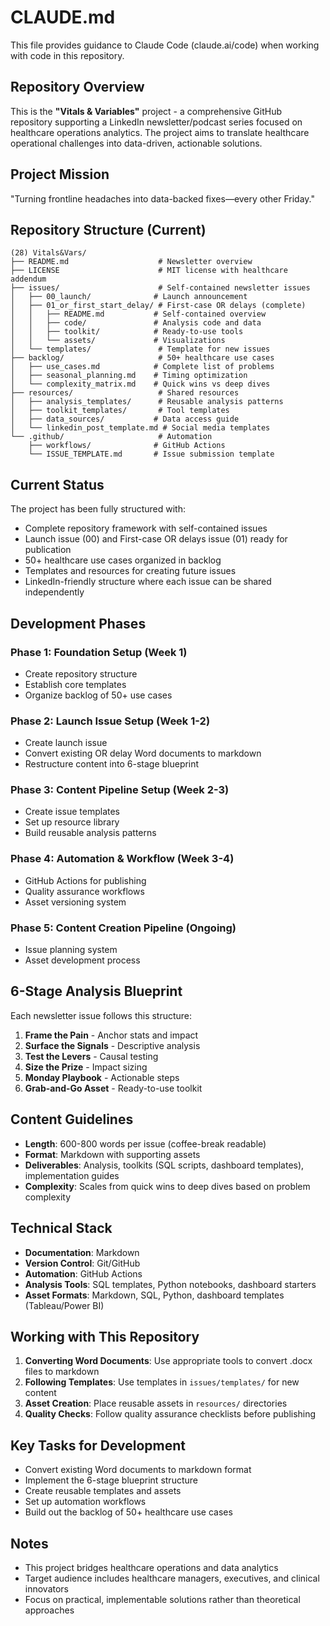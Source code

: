 # CLAUDE.md

This file provides guidance to Claude Code (claude.ai/code) when working with code in this repository.

## Repository Overview

This is the **"Vitals & Variables"** project - a comprehensive GitHub repository supporting a LinkedIn newsletter/podcast series focused on healthcare operations analytics. The project aims to translate healthcare operational challenges into data-driven, actionable solutions.

## Project Mission

"Turning frontline headaches into data-backed fixes—every other Friday."

## Repository Structure (Current)

```
(28) Vitals&Vars/
├── README.md                    # Newsletter overview
├── LICENSE                      # MIT license with healthcare addendum
├── issues/                      # Self-contained newsletter issues
│   ├── 00_launch/              # Launch announcement
│   ├── 01_or_first_start_delay/ # First-case OR delays (complete)
│   │   ├── README.md           # Self-contained overview
│   │   ├── code/               # Analysis code and data
│   │   ├── toolkit/            # Ready-to-use tools
│   │   └── assets/             # Visualizations
│   └── templates/               # Template for new issues
├── backlog/                     # 50+ healthcare use cases
│   ├── use_cases.md            # Complete list of problems
│   ├── seasonal_planning.md    # Timing optimization
│   └── complexity_matrix.md    # Quick wins vs deep dives
├── resources/                   # Shared resources
│   ├── analysis_templates/      # Reusable analysis patterns
│   ├── toolkit_templates/       # Tool templates
│   ├── data_sources/           # Data access guide
│   └── linkedin_post_template.md # Social media templates
└── .github/                     # Automation
    ├── workflows/              # GitHub Actions
    └── ISSUE_TEMPLATE.md       # Issue submission template
```

## Current Status

The project has been fully structured with:
- Complete repository framework with self-contained issues
- Launch issue (00) and First-case OR delays issue (01) ready for publication
- 50+ healthcare use cases organized in backlog
- Templates and resources for creating future issues
- LinkedIn-friendly structure where each issue can be shared independently

## Development Phases

### Phase 1: Foundation Setup (Week 1)
- Create repository structure
- Establish core templates
- Organize backlog of 50+ use cases

### Phase 2: Launch Issue Setup (Week 1-2)
- Create launch issue
- Convert existing OR delay Word documents to markdown
- Restructure content into 6-stage blueprint

### Phase 3: Content Pipeline Setup (Week 2-3)
- Create issue templates
- Set up resource library
- Build reusable analysis patterns

### Phase 4: Automation & Workflow (Week 3-4)
- GitHub Actions for publishing
- Quality assurance workflows
- Asset versioning system

### Phase 5: Content Creation Pipeline (Ongoing)
- Issue planning system
- Asset development process

## 6-Stage Analysis Blueprint

Each newsletter issue follows this structure:
1. **Frame the Pain** - Anchor stats and impact
2. **Surface the Signals** - Descriptive analysis
3. **Test the Levers** - Causal testing
4. **Size the Prize** - Impact sizing
5. **Monday Playbook** - Actionable steps
6. **Grab-and-Go Asset** - Ready-to-use toolkit

## Content Guidelines

- **Length**: 600-800 words per issue (coffee-break readable)
- **Format**: Markdown with supporting assets
- **Deliverables**: Analysis, toolkits (SQL scripts, dashboard templates), implementation guides
- **Complexity**: Scales from quick wins to deep dives based on problem complexity

## Technical Stack

- **Documentation**: Markdown
- **Version Control**: Git/GitHub
- **Automation**: GitHub Actions
- **Analysis Tools**: SQL templates, Python notebooks, dashboard starters
- **Asset Formats**: Markdown, SQL, Python, dashboard templates (Tableau/Power BI)

## Working with This Repository

1. **Converting Word Documents**: Use appropriate tools to convert .docx files to markdown
2. **Following Templates**: Use templates in `issues/templates/` for new content
3. **Asset Creation**: Place reusable assets in `resources/` directories
4. **Quality Checks**: Follow quality assurance checklists before publishing

## Key Tasks for Development

- Convert existing Word documents to markdown format
- Implement the 6-stage blueprint structure
- Create reusable templates and assets
- Set up automation workflows
- Build out the backlog of 50+ healthcare use cases

## Notes

- This project bridges healthcare operations and data analytics
- Target audience includes healthcare managers, executives, and clinical innovators
- Focus on practical, implementable solutions rather than theoretical approaches